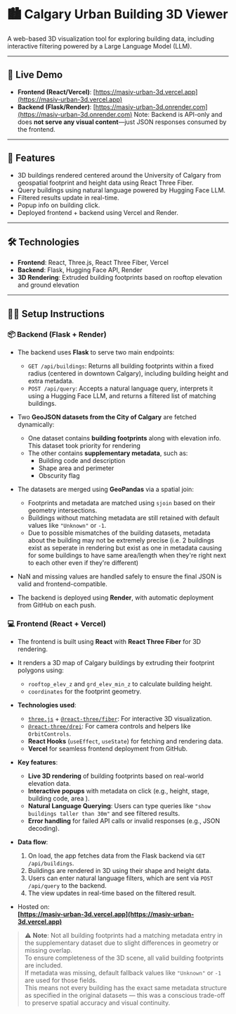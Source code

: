 # 🏙️ Calgary Urban Building 3D Viewer

A web-based 3D visualization tool for exploring building data, including interactive filtering powered by a Large Language Model (LLM).

---

## 🚀 Live Demo

- **Frontend (React/Vercel)**: [https://masiv-urban-3d.vercel.app](https://masiv-urban-3d.vercel.app)
- **Backend (Flask/Render)**: [https://masiv-urban-3d.onrender.com](https://masiv-urban-3d.onrender.com)
 Note: Backend is API-only and does **not serve any visual content**—just JSON responses consumed by the frontend.
---

## 🧠 Features

- 3D buildings rendered centered around the University of Calgary from geospatial footprint and height data using React Three Fiber.
- Query buildings using natural language powered by Hugging Face LLM.
- Filtered results update in real-time.
- Popup info on building click.
- Deployed frontend + backend using Vercel and Render.

---

## 🛠️ Technologies

- **Frontend**: React, Three.js, React Three Fiber, Vercel
- **Backend**: Flask, Hugging Face API, Render
- **3D Rendering**: Extruded building footprints based on rooftop elevation and ground elevation

---

## 🧑‍💻 Setup Instructions

### 📦 Backend (Flask + Render)

- The backend uses **Flask** to serve two main endpoints:
  - `GET /api/buildings`: Returns all building footprints within a fixed radius (centered in downtown Calgary), including building height and extra metadata.
  - `POST /api/query`: Accepts a natural language query, interprets it using a Hugging Face LLM, and returns a filtered list of matching buildings.

- Two **GeoJSON datasets from the City of Calgary** are fetched dynamically:
  - One dataset contains **building footprints** along with elevation info. This dataset took priority for rendering
  - The other contains **supplementary metadata**, such as:
    - Building code and description
    - Shape area and perimeter
    - Obscurity flag

- The datasets are merged using **GeoPandas** via a spatial join:
  - Footprints and metadata are matched using `sjoin` based on their geometry intersections.
  - Buildings without matching metadata are still retained with default values like `"Unknown"` or `-1`.
  - Due to possible mismatches of the building datasets, metadata about the building may not be extremely precise (i.e. 2 buildings exist as seperate in rendering but exist as one in metadata causing for some buildings to have same area/length when they're right next to each other even if they're different)

- NaN and missing values are handled safely to ensure the final JSON is valid and frontend-compatible.

- The backend is deployed using **Render**, with automatic deployment from GitHub on each push.

### 💻 Frontend (React + Vercel)

- The frontend is built using **React** with **React Three Fiber** for 3D rendering.
- It renders a 3D map of Calgary buildings by extruding their footprint polygons using:
  - `rooftop_elev_z` and `grd_elev_min_z` to calculate building height.
  - `coordinates` for the footprint geometry.

- **Technologies used**:
  - [`three.js`](https://threejs.org/) + [`@react-three/fiber`](https://docs.pmnd.rs/react-three-fiber): For interactive 3D visualization.
  - [`@react-three/drei`](https://github.com/pmndrs/drei): For camera controls and helpers like `OrbitControls`.
  - **React Hooks** (`useEffect`, `useState`) for fetching and rendering data.
  - **Vercel** for seamless frontend deployment from GitHub.

- **Key features**:
  - **Live 3D rendering** of building footprints based on real-world elevation data.
  - **Interactive popups** with metadata on click (e.g., height, stage, building code, area ).
  - **Natural Language Querying**: Users can type queries like `"show buildings taller than 30m"` and see filtered results.
  - **Error handling** for failed API calls or invalid responses (e.g., JSON decoding).

- **Data flow**:
  1. On load, the app fetches data from the Flask backend via `GET /api/buildings`.
  2. Buildings are rendered in 3D using their shape and height data.
  3. Users can enter natural language filters, which are sent via `POST /api/query` to the backend.
  4. The view updates in real-time based on the filtered result.

- Hosted on:  
  **[https://masiv-urban-3d.vercel.app](https://masiv-urban-3d.vercel.app)**

> ⚠️ **Note**: Not all building footprints had a matching metadata entry in the supplementary dataset due to slight differences in geometry or missing overlap.  
> To ensure completeness of the 3D scene, all valid building footprints are included.  
> If metadata was missing, default fallback values like `"Unknown"` or `-1` are used for those fields.  
> This means not every building has the exact same metadata structure as specified in the original datasets — this was a conscious trade-off to preserve spatial accuracy and visual continuity.

